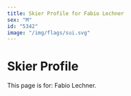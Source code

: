 ```yaml
---
title: Skier Profile for Fabio Lechner
sex: "M"
id: "5342"
image: "/img/flags/sui.svg" 
---
```


# Skier Profile

This page is for: Fabio Lechner.
    